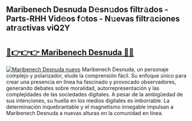 ## Maribenech Desnuda D𝚎sn𝚞dos filtr𝚊dos - Parts-RHH Vid𝚎os f𝚘tos - N𝚞evas filtr𝚊ciones atr𝚊ctivas viQ2Y

# <h2><a href="http://mb4119j.tromn.icu/?c=Maribenech+Desnuda">🔗👉👉👉 Maribenech Desnuda 🔗🔗</a></h2>

[![Maribenech Desnuda nuevo](https://i.imgur.com/pEAQMta.gif)](http://mb4119j.tromn.icu/?c=Maribenech+Desnuda)
Maribenech Desnuda, un personaje complejo y polarizador, elude la comprensión fácil. Su enfoque único para crear una presencia en línea ha fascinado y provocado observadores, generando debates sobre moralidad, autorrepresentación y las complejidades de las sociedades digitales. A pesar de la ambigüedad de sus intenciones, su huella en los medios digitales es imborrable. La determinación inquebrantable y el magnetismo innegable impulsan a Maribenech Desnuda a nuevas alturas en la comunidad en línea.
